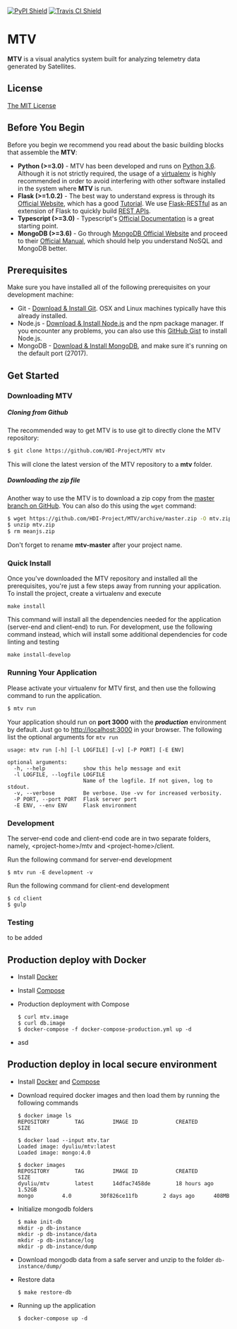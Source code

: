 [![PyPI Shield](https://img.shields.io/pypi/v/mtv.svg)](https://pypi.python.org/pypi/mtv)
[![Travis CI Shield](https://travis-ci.org/liudy1991/mtv.svg?branch=master)](https://travis-ci.org/liudy1991/mtv)

# MTV

**MTV** is a visual analytics system built for analyzing telemetry data generated by Satellites.



## License

[The MIT License](https://github.com/HDI-Project/MTV/blob/master/LICENSE)



## Before You Begin

Before you begin we recommend you read about the basic building blocks that assemble the **MTV**:

- **Python (>=3.0)** - MTV has been developed and runs on [Python 3.6](https://www.python.org/downloads/release/python-360/). Although it is not strictly required, the usage of a [virtualenv](https://virtualenv.pypa.io/en/latest/) is highly recommended in order to avoid interfering with other software installed in the system where **MTV** is run.
- **Flask (>=1.0.2)** - The best way to understand express is through its [Official Website](http://flask.pocoo.org/), which has a good [Tutorial](http://flask.pocoo.org/docs/1.0/tutorial/). We use [Flask-RESTful](https://flask-restful.readthedocs.io/en/latest/) as an extension of Flask to quickly build [REST APIs](https://www.restapitutorial.com/).
- **Typescript (>=3.0)** - Typescript's [Official Documentation](https://www.typescriptlang.org/docs/home.html) is a great starting point.
- **MongoDB (>=3.6)** - Go through [MongoDB Official Website](http://mongodb.org/) and proceed to their [Official Manual](http://docs.mongodb.org/manual/), which should help you understand NoSQL and MongoDB better.



## Prerequisites

Make sure you have installed all of the following prerequisites on your development machine:

- Git - [Download & Install Git](https://git-scm.com/downloads). OSX and Linux machines typically have this already installed.
- Node.js - [Download & Install Node.js](https://nodejs.org/en/download/) and the npm package manager. If you encounter any problems, you can also use this [GitHub Gist](https://gist.github.com/isaacs/579814) to install Node.js.
- MongoDB - [Download & Install MongoDB](http://www.mongodb.org/downloads), and make sure it's running on the default port (27017).



## Get Started

### Downloading MTV

##### Cloning from Github

The recommended way to get MTV is to use git to directly clone the MTV repository:

```bash
$ git clone https://github.com/HDI-Project/MTV mtv
```

This will clone the latest version of the MTV repository to a **mtv** folder.

##### Downloading the zip file

Another way to use the MTV is to download a zip copy from the [master branch on GitHub](https://github.com/HDI-Project/MTV/archive/master.zip). You can also do this using the `wget` command:

```bash
$ wget https://github.com/HDI-Project/MTV/archive/master.zip -O mtv.zip
$ unzip mtv.zip
$ rm meanjs.zip
```

Don't forget to rename **mtv-master** after your project name.



### Quick Install

Once you've downloaded the MTV repository and installed all the prerequisites, you're just a few steps away from running your application. To install the project, create a virtualenv and execute

```
make install
```

This command will install all the dependencies needed for the application (server-end and client-end) to run. For development, use the following command instead, which will install some additional
dependencies for code linting and testing

```
make install-develop
```



### Running Your Application

Please activate your virtualenv for MTV first, and then use the following command to run the application.

```bash
$ mtv run
```

Your application should run on **port 3000** with the ***production*** environment by default. Just go to [http://localhost:3000](http://localhost:3000) in your browser. The following list the optional arguments for `mtv run`

```
usage: mtv run [-h] [-l LOGFILE] [-v] [-P PORT] [-E ENV]

optional arguments:
  -h, --help            show this help message and exit
  -l LOGFILE, --logfile LOGFILE
                        Name of the logfile. If not given, log to stdout.
  -v, --verbose         Be verbose. Use -vv for increased verbosity.
  -P PORT, --port PORT  Flask server port
  -E ENV, --env ENV     Flask environment
```



### Development

The server-end code and client-end code are in two separate folders, namely, \<project-home>/mtv and \<project-home>/client. 

Run the following command for server-end development

```
$ mtv run -E development -v
```

Run the following command for client-end development

```
$ cd client
$ gulp
```



### Testing

to be added



## Production deploy with Docker

- Install [Docker](https://docs.docker.com/install/)

- Install [Compose](https://docs.docker.com/compose/install/)

- Production deployment with Compose

  ```
  $ curl mtv.image
  $ curl db.image
  $ docker-compose -f docker-compose-production.yml up -d
  ```

- asd



## Production deploy in local secure environment

- Install [Docker](https://docs.docker.com/install/) and [Compose](https://docs.docker.com/compose/install/)

- Download required docker images and then load them by running the following commands

  ```
  $ docker image ls
  REPOSITORY		TAG			IMAGE ID			CREATED			SIZE
  
  $ docker load --input mtv.tar
  Loaded image: dyuliu/mtv:latest
  Loaded image: mongo:4.0
  
  $ docker images
  REPOSITORY		TAG			IMAGE ID			CREATED			SIZE
  dyuliu/mtv		latest		14dfac7458de		18 hours ago	1.52GB
  mongo			4.0			30f826ce11fb        2 days ago		408MB
  ```

- Initialize mongodb folders

  ```
  $ make init-db
  mkdir -p db-instance
  mkdir -p db-instance/data
  mkdir -p db-instance/log
  mkdir -p db-instance/dump
  ```

- Download mongodb data from a safe server and unzip to the folder `db-instance/dump/`

- Restore data

  ```
  $ make restore-db
  ```

- Running up the application

  ```
  $ docker-compose up -d
  ```


